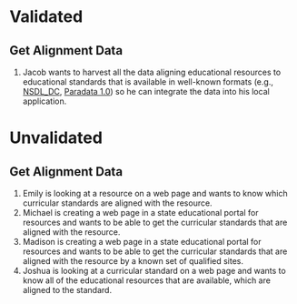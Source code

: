# Validated

## Get Alignment Data

1. Jacob wants to harvest all the data aligning educational resources to educational standards that is available in well-known formats (e.g., [NSDL_DC](https://github.com/LearningRegistry/LearningRegistry/wiki/Alignment%20DC%20Example), [Paradata 1.0](https://github.com/LearningRegistry/LearningRegistry/wiki/Alignment%20Paradata%20Example)) so he can integrate the data into his local application.

# Unvalidated

## Get Alignment Data

1. Emily is looking at a resource on a web page and wants to know which curricular standards are aligned with the resource.
1. Michael is creating a web page in a state educational portal for resources and wants to be able to get the curricular standards that are aligned with the resource.
1. Madison is creating a web page in a state educational portal for resources and wants to be able to get the curricular standards that are aligned with the resource by a known set of qualified sites.
1. Joshua is looking at a curricular standard on a web page and wants to know all of the educational resources that are available, which are aligned to the standard.



